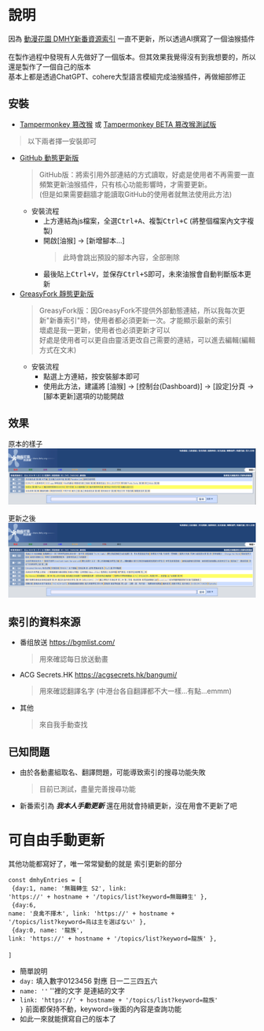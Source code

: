 # 說明
因為 [動漫花園 DMHY新番資源索引](https://share.dmhy.org/) 一直不更新，所以透過AI撰寫了一個油猴插件<br><br>
在製作過程中發現有人先做好了一個版本。但其效果我覺得沒有到我想要的，所以還是製作了一個自己的版本<br>
基本上都是透過ChatGPT、cohere大型語言模組完成油猴插件，再做細部修正<br>

## 安裝
- [Tampermonkey 篡改猴](https://chrome.google.com/webstore/detail/tampermonkey/dhdgffkkebhmkfjojejmpbldmpobfkfo) 或 [Tampermonkey BETA 篡改猴測試版](https://chrome.google.com/webstore/detail/tampermonkey-beta/gcalenpjmijncebpfijmoaglllgpjagf)
>以下兩者擇一安裝即可
- [GitHub 動態更新版](https://raw.githubusercontent.com/rinsaika/dmhy-/main/DMHY-ShinnBannGumi_Index.js)
  >GitHub版：將索引用外部連結的方式讀取，好處是使用者不再需要一直頻繁更新油猴插件，只有核心功能影響時，才需要更新。<br>(但是如果需要翻牆才能讀取GitHub的使用者就無法使用此方法)
  - 安裝流程
    - 上方連結為js檔案，全選<kbd>Ctrl+A</kbd>、複製<kbd>Ctrl+C</kbd> (將整個檔案內文字複製)
    - 開啟[油猴] → [新增腳本...]
      >此時會跳出預設的腳本內容，全部刪除
    - 最後貼上<kbd>Ctrl+V</kbd>，並保存<kbd>Ctrl+S</kbd>即可，未來油猴會自動判斷版本更新
- [GreasyFork 靜態更新版](https://greasyfork.org/zh-TW/scripts/493955-dmhy%E6%96%B0%E7%95%AA%E8%B3%87%E6%BA%90%E7%B4%A2%E5%BC%95-%E4%BF%AE%E6%AD%A3)
  >GreasyFork版：因GreasyFork不提供外部動態連結，所以我每次更新"新番索引"時，使用者都必須更新一次。才能顯示最新的索引<br>
  >壞處是我一更新，使用者也必須更新才可以<br>
  >好處是使用者可以更自由靈活更改自己需要的連結，可以進去編輯(編輯方式在文末)
  - 安裝流程
    - 點選上方連結，按<kbd>安裝腳本</kbd>即可
    - 使用此方法，建議將 [油猴] → [控制台(Dashboard)] →  [設定]分頁 → [腳本更新]選項的功能開啟
   

## 效果
原本的樣子
![](https://github.com/rinsaika/dmhy-/blob/main/%E5%8E%9F%E6%9C%AC.png)

更新之後
![](https://github.com/rinsaika/dmhy-/blob/main/%E6%9B%B4%E6%96%B0%E5%BE%8C.png)


## 索引的資料來源
* 番组放送 https://bgmlist.com/
  >用來確認每日放送動畫
* ACG Secrets.HK https://acgsecrets.hk/bangumi/
  >用來確認翻譯名字 (中港台各自翻譯都不大一樣...有點...emmm)
* 其他
  >來自我手動查找

## 已知問題
* 由於各動畫組取名、翻譯問題，可能導致索引的搜尋功能失敗
  >目前已測試，盡量完善搜尋功能
* 新番索引為 <b><i>我本人手動更新</i></b> 還在用就會持續更新，沒在用會不更新了吧



# 可自由手動更新
其他功能都寫好了，唯一常常變動的就是 索引更新的部分

<code>const dmhyEntries = [ <br>
{day:1, name: '無職轉生 S2', link: 'https://' + hostname + '/topics/list?keyword=無職轉生' },<br>
{day:6, name: '良禽不擇木', link: 'https://' + hostname + '/topics/list?keyword=烏は主を選ばない' },<br>
{day:0, name: '龍族', link: 'https://' + hostname + '/topics/list?keyword=龍族' },<br>
]</code>

- 簡單說明
- <code>day:</code> 填入數字0123456 對應 日一二三四五六
- <code>name: ''</code>  ''裡的文字 是連結的文字
- <code>link: 'https://' + hostname + '/topics/list?keyword=龍族' }</code> 前面都保持不動，keyword=後面的內容是查詢功能
- 如此一來就能撰寫自己的版本了
